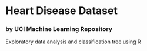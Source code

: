 # Heart Disease Dataset 
### by UCI Machine Learning Repository


Exploratory data analysis and classification tree using R
